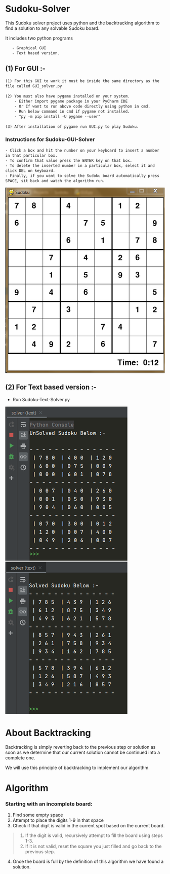 # Sudoku-Solver

This Sudoku solver project uses python and the backtracking algorithm to find a solution to any solvable Sudoku board.  

  It includes two python programs
  
       - Graphical GUI 	  
       - Text based version.

## (1) For GUI :- 

	(1) For this GUI to work it must be inside the same directory as the file called GUI_solver.py 
  
	(2) You must also have pygame installed on your system.
		- Either import pygame package in your PyCharm IDE 
		- Or If want to run above code directly using python in cmd.
		- Run below command in cmd if pygame not installed.
		- "py -m pip install -U pygame --user"

	(3) After installation of pygame run GUI.py to play Sudoku.


### Instructions for Sudoku-GUI-Solver
	- Click a box and hit the number on your keyboard to insert a number in that particular box.
	- To confirm that value press the ENTER key on that box. 
	- To delete the inserted number in a particular box, select it and click DEL on keyboard.
	- Finally, if you want to solve the Sudoku board automatically press SPACE, sit back and watch the algorithm run.
	
<img src="https://github.com/utkarsh-yadav1231/Sudoku-Solver/blob/master/Screenshots/GUI_Sudoku.PNG" alt="SS 1"/>


## (2) For Text based version :-  
  - Run Sudoku-Text-Solver.py 
 
 
 <img src="https://github.com/utkarsh-yadav1231/Sudoku-Solver/blob/master/Screenshots/Unsolved_Text-Solver.PNG"/>
 
 
  <img src="https://github.com/utkarsh-yadav1231/Sudoku-Solver/blob/master/Screenshots/Solved_Text-Solver.PNG"/>
  
  
		
#  About Backtracking   

 Backtracking is simply reverting back to the previous step or solution as soon 
 as we determine that our current solution cannot be continued into a complete one.
 
 We will use this principle of backtracking to implement our algorithm.
 
# Algorithm  

### Starting with an incomplete board: 
1. Find some empty space   
2. Attempt to place the digits 1-9 in that space   
3. Check if that digit is valid in the current spot based on the current board.
 > 1. If the digit is valid, recursively attempt to fill the board using steps 1-3.  
 > 2. If it is not valid, reset the square you just filled and go back to the previous step.   
4. Once the board is full by the definition of this algorithm we have found a solution.  



